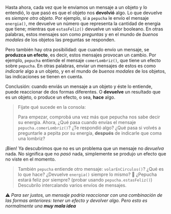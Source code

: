 Hasta ahora, cada vez que le enviamos un mensaje a un objeto y lo entendió, lo que pasó es que el objeto nos **devolvió** algo. Lo que devuelve es _siempre otro objeto_.
Por ejemplo, si a `pepucha` le envío  el mensaje `energia()`, me devuelve un número que representa la cantidad de energia que tiene; mientras que  `estasFeliz()` devuelve un valor booleano. En otras palabras, estos mensajes son como _preguntas_ y en el mundo de _buenos modales_ de los objetos las preguntas se responden.

Pero también hay otra posibilidad: que cuando envío un mensaje, se **produzca un efecto**, es decir, estos mensajes provocan un cambio. Por ejemplo, `pepucha` entiende el mensaje `comerLombriz()`, que tiene un efecto sobre `pepucha`. En otras palabras, enviar un mensajes de estos es como _indicarle_ algo a un objeto, y en el mundo de _buenos modales_ de los objetos, las indicaciones se tienen en cuenta.

Conclusión: cuando enviás un mensaje a un objeto y éste lo entiende, puede reaccionar de dos formas diferentes. O **devuelve** un resultado que es un objeto, o produce un efecto, o sea, **hace** algo.

 
 > Fijate qué sucede en la consola:
>
> Para empezar, comprobá una vez más que pepucha nos sabe decir su energia. 
> Ahora, ¿Qué pasa cuando envías el mensaje `pepucha.comerLombriz()`? ¿Te respondió algo? 
> ¿Qué pasa si volvés a preguntarle a pepita por su energía, **después** de indicarle que coma una lombriz?

¡Bien! Ya descubrimos que no es un problema que un mensaje no _devuelva_ nada. No significa que no _pasó_ nada, simplemente se produjo un efecto que no viste en el momento.

> También `pepucha` entiende otro mensaje: `volarEnCirculos()`? ¿Qué es lo que hace? 
> ¿Devuelve `energia()` siempre lo mismo? :thought_balloon:
> ¿Pepucha estará feliz por siempre? (probar usando `pepucha.estasFeliz()`)
> Descubrilo intercalando varios envíos de mensajes. 

:warning: _Para ser justos, un mensaje podría reaccionar con una combinación de las formas anteriores: tener un efecto y devolver algo. Pero esto es normalmente una **muy mala idea**_
